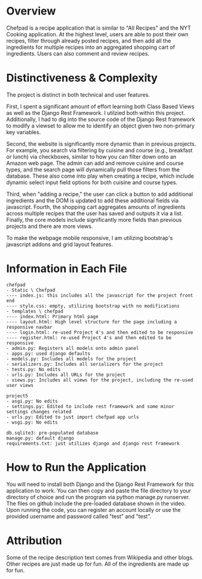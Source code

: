 # Overview
Chefpad is a recipe application that is similar to "All Recipes" and the NYT Cooking application. At the highest level, users are able to post their own recipes, filter through already posted recipes, and then add all the ingredients for multiple recipes into an aggregated shopping cart of ingredients. Users can also comment and review recipes.

# Distinctiveness & Complexity
The project is distinct in both technical and user features.

First, I spent a significant amount of effort learning both Class Based Views as well as the Django Rest Framework. I utilzied both within this project. Additionally, I had to dig into the source code of the Django Rest framework to modify a viewset to allow me to identify an object given two non-primary key variables.

Second, the website is significantly more dynamic than in previous projects. For example, you search via filtering by cuisine and course (e.g., breakfast or lunch) via checkboxes, similar to how you can filter down onto an Amazon web page. The admin can add and remove cuisine and course types, and the search page will dynamically pull those filters from the database. These also come into play when creating a recipe, which include dynamic select input field options for both cuisine and course types. 

Third, when "adding a recipe," the user can click a button to add additional ingredients and the DOM is updated to add these additional fields via javascript. Fourth, the shopping cart aggregates amounts of ingredients across multiple recipes that the user has saved and outputs it via a list. Finally, the core models include significantly more fields than previous projects and there are more views.

To make the webpage mobile responsive, I am utilizing bootstrap's javascript addons and grid layout features. 

# Information in Each File
```
chefpad
- Static \ Chefpad
---- index.js: this includes all the javascript for the project front end
---- style.css: empty, utilizing bootstrap with no modifications
- templates \ chefpad
---- index.html: Primary html page
---- layout.html: High level structure for the page including a responsive navbar
---- login.html: re-used Project 4's and then edited to be responsive
---- register.html: re-used Project 4's and then edited to be responsive
- admin.py: Registers all models onto admin panel
- apps.py: used django defaults
- models.py: Includes all models for the project
- serializers.py: Includes all serializers for the project
- tests.py: No edits
- urls.py: Includes all URLs for the project
- views.py: Includes all views for the project, including the re-used user views

project5
- asgi.py: No edits
- settings.py: Edited to include rest framework and some minor settings changes related
- urls.py: Edited to just import chefpad app urls
- wsgi.py: No edits

db.sqlite3: pre-populated database
manage.py: default django
requirements.txt: just utilizes django and django rest framework
```

# How to Run the Application
You will need to install both Django and the Django Rest Framework for this application to work. You can then copy and paste the file directory to your directory of choice and run the program via python manage.py runserver. The files on github include the pre-loaded database shown in the video. Upon running the code, you can register an account locally or use the provided username and password called "test" and "test".

# Attribution
Some of the recipe description text comes from Wikipedia and other blogs. Other recipes are just made up for fun. All of the ingredients are made up for fun.